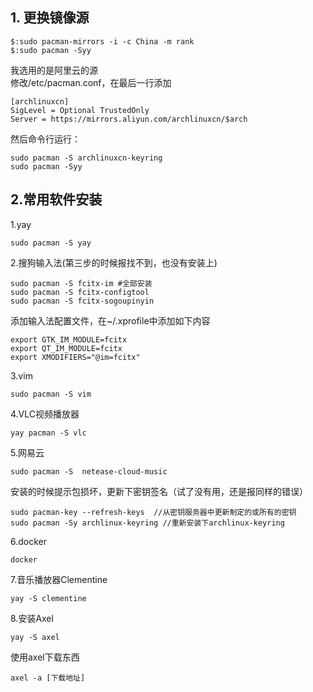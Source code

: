 ## 1. 更换镜像源
```
$:sudo pacman-mirrors -i -c China -m rank
$:sudo pacman -Syy
```
我选用的是阿里云的源  
修改/etc/pacman.conf，在最后一行添加  
```
[archlinuxcn]
SigLevel = Optional TrustedOnly
Server = https://mirrors.aliyun.com/archlinuxcn/$arch
```
然后命令行运行：
```
sudo pacman -S archlinuxcn-keyring
sudo pacman -Syy
```

## 2.常用软件安装
1.yay
```
sudo pacman -S yay
```

2.搜狗输入法(第三步的时候报找不到，也没有安装上)

```
sudo pacman -S fcitx-im #全部安装
sudo pacman -S fcitx-configtool
sudo pacman -S fcitx-sogoupinyin
```
添加输入法配置文件，在~/.xprofile中添加如下内容
```
export GTK_IM_MODULE=fcitx
export QT_IM_MODULE=fcitx
export XMODIFIERS="@im=fcitx"
 ```

3.vim
```
sudo pacman -S vim
```

4.VLC视频播放器
```
yay pacman -S vlc

```

5.网易云
```
sudo pacman -S  netease-cloud-music
```

安装的时候提示包损坏，更新下密钥签名（试了没有用，还是报同样的错误）
```
sudo pacman-key --refresh-keys  //从密钥服务器中更新制定的或所有的密钥
sudo pacman -Sy archlinux-keyring //重新安装下archlinux-keyring
```

6.docker
```
docker
```

7.音乐播放器Clementine
```
yay -S clementine
```

8.安装Axel
```
yay -S axel  
```
使用axel下载东西
```
axel -a [下载地址]
```
